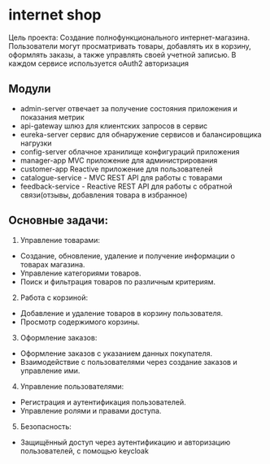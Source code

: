 # internet shop
Цель проекта:
Создание полнофункционального интернет-магазина. Пользователи могут просматривать товары, добавлять их в корзину, оформлять заказы, а также управлять своей учетной записью.
В каждом сервисе используется oAuth2 авторизация
## Модули
+ admin-server отвечает за получение состояния приложения и показания метрик
+ api-gateway шлюз для клиентских запросов в сервис
+ eureka-server сервис для обнаружение сервисов и балансировщика нагрузки
+ config-server облачное хранилище конфигураций приложения
+ manager-app MVC приложение для администрирования 
+ customer-app Reactive приложение для пользователей 
+ catalogue-service - MVC REST API  для работы с товарами
+ feedback-service - Reactive REST API для работы с обратной связи(отзывы, добавления товара в избранное)
## Основные задачи:
1.	Управление товарами:
+	Создание, обновление, удаление и получение информации о товарах магазина.
+	Управление категориями товаров.
+	Поиск и фильтрация товаров по различным критериям.
2.	Работа с корзиной:
+	Добавление и удаление товаров в корзину пользователя.
+	Просмотр содержимого корзины.
3.	Оформление заказов:
+	Оформление заказов с указанием данных покупателя.
+	Взаимодействие с пользователями через создание заказов и управление ими.
4.	Управление пользователями:
+	Регистрация и аутентификация пользователей.
+	Управление ролями и правами доступа.
5.	Безопасность:
+	Защищённый доступ через аутентификацию и авторизацию пользователей, с помощью keycloak 
